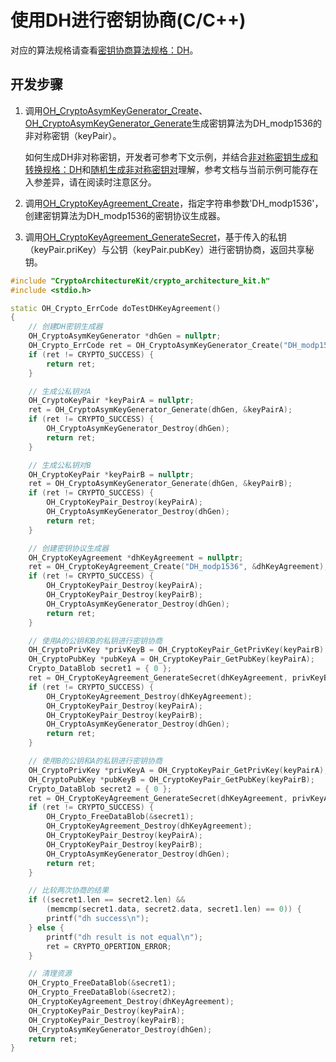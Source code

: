 # 使用DH进行密钥协商(C/C++)

对应的算法规格请查看[密钥协商算法规格：DH](crypto-key-agreement-overview.md#dh)。

## 开发步骤

1. 调用[OH_CryptoAsymKeyGenerator_Create](../../reference/apis-crypto-architecture-kit/_crypto_asym_key_api.md#oh_cryptoasymkeygenerator_create)、[OH_CryptoAsymKeyGenerator_Generate](../../reference/apis-crypto-architecture-kit/_crypto_asym_key_api.md#oh_cryptoasymkeygenerator_generate)生成密钥算法为DH_modp1536的非对称密钥（keyPair）。

   如何生成DH非对称密钥，开发者可参考下文示例，并结合[非对称密钥生成和转换规格：DH](crypto-asym-key-generation-conversion-spec.md#dh)和[随机生成非对称密钥对](crypto-generate-asym-key-pair-randomly-ndk.md)理解，参考文档与当前示例可能存在入参差异，请在阅读时注意区分。

2. 调用[OH_CryptoKeyAgreement_Create](../../reference/apis-crypto-architecture-kit/_crypto_key_agreement_api.md#oh_cryptokeyagreement_create)，指定字符串参数'DH_modp1536'，创建密钥算法为DH_modp1536的密钥协议生成器。

3. 调用[OH_CryptoKeyAgreement_GenerateSecret](../../reference/apis-crypto-architecture-kit/_crypto_key_agreement_api.md#oh_cryptokeyagreement_generatesecret)，基于传入的私钥（keyPair.priKey）与公钥（keyPair.pubKey）进行密钥协商，返回共享秘钥。

```C++
#include "CryptoArchitectureKit/crypto_architecture_kit.h"
#include <stdio.h>

static OH_Crypto_ErrCode doTestDHKeyAgreement()
{
    // 创建DH密钥生成器
    OH_CryptoAsymKeyGenerator *dhGen = nullptr;
    OH_Crypto_ErrCode ret = OH_CryptoAsymKeyGenerator_Create("DH_modp1536", &dhGen);
    if (ret != CRYPTO_SUCCESS) {
        return ret;
    }

    // 生成公私钥对A
    OH_CryptoKeyPair *keyPairA = nullptr;
    ret = OH_CryptoAsymKeyGenerator_Generate(dhGen, &keyPairA);
    if (ret != CRYPTO_SUCCESS) {
        OH_CryptoAsymKeyGenerator_Destroy(dhGen);
        return ret;
    }

    // 生成公私钥对B
    OH_CryptoKeyPair *keyPairB = nullptr;
    ret = OH_CryptoAsymKeyGenerator_Generate(dhGen, &keyPairB);
    if (ret != CRYPTO_SUCCESS) {
        OH_CryptoKeyPair_Destroy(keyPairA);
        OH_CryptoAsymKeyGenerator_Destroy(dhGen);
        return ret;
    }

    // 创建密钥协议生成器
    OH_CryptoKeyAgreement *dhKeyAgreement = nullptr;
    ret = OH_CryptoKeyAgreement_Create("DH_modp1536", &dhKeyAgreement);
    if (ret != CRYPTO_SUCCESS) {
        OH_CryptoKeyPair_Destroy(keyPairA);
        OH_CryptoKeyPair_Destroy(keyPairB);
        OH_CryptoAsymKeyGenerator_Destroy(dhGen);
        return ret;
    }

    // 使用A的公钥和B的私钥进行密钥协商
    OH_CryptoPrivKey *privKeyB = OH_CryptoKeyPair_GetPrivKey(keyPairB);
    OH_CryptoPubKey *pubKeyA = OH_CryptoKeyPair_GetPubKey(keyPairA);
    Crypto_DataBlob secret1 = { 0 };
    ret = OH_CryptoKeyAgreement_GenerateSecret(dhKeyAgreement, privKeyB, pubKeyA, &secret1);
    if (ret != CRYPTO_SUCCESS) {
        OH_CryptoKeyAgreement_Destroy(dhKeyAgreement);
        OH_CryptoKeyPair_Destroy(keyPairA);
        OH_CryptoKeyPair_Destroy(keyPairB);
        OH_CryptoAsymKeyGenerator_Destroy(dhGen);
        return ret;
    }

    // 使用B的公钥和A的私钥进行密钥协商
    OH_CryptoPrivKey *privKeyA = OH_CryptoKeyPair_GetPrivKey(keyPairA);
    OH_CryptoPubKey *pubKeyB = OH_CryptoKeyPair_GetPubKey(keyPairB);
    Crypto_DataBlob secret2 = { 0 };
    ret = OH_CryptoKeyAgreement_GenerateSecret(dhKeyAgreement, privKeyA, pubKeyB, &secret2);
    if (ret != CRYPTO_SUCCESS) {
        OH_Crypto_FreeDataBlob(&secret1);
        OH_CryptoKeyAgreement_Destroy(dhKeyAgreement);
        OH_CryptoKeyPair_Destroy(keyPairA);
        OH_CryptoKeyPair_Destroy(keyPairB);
        OH_CryptoAsymKeyGenerator_Destroy(dhGen);
        return ret;
    }

    // 比较两次协商的结果
    if ((secret1.len == secret2.len) &&
        (memcmp(secret1.data, secret2.data, secret1.len) == 0)) {
        printf("dh success\n");
    } else {
        printf("dh result is not equal\n");
        ret = CRYPTO_OPERTION_ERROR;
    }

    // 清理资源
    OH_Crypto_FreeDataBlob(&secret1);
    OH_Crypto_FreeDataBlob(&secret2);
    OH_CryptoKeyAgreement_Destroy(dhKeyAgreement);
    OH_CryptoKeyPair_Destroy(keyPairA);
    OH_CryptoKeyPair_Destroy(keyPairB);
    OH_CryptoAsymKeyGenerator_Destroy(dhGen);
    return ret;
}
```
